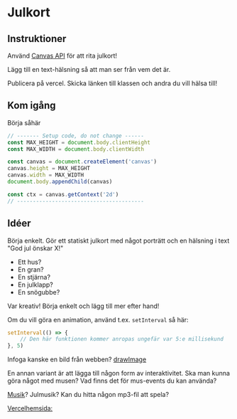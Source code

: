# Julkort

## Instruktioner

Använd [Canvas API](https://developer.mozilla.org/en-US/docs/Web/API/Canvas_API) för att rita julkort!

Lägg till en text-hälsning så att man ser från vem det är.

Publicera på vercel. Skicka länken till klassen och andra du vill hälsa till!

## Kom igång

Börja såhär
````javascript
// ------- Setup code, do not change ------
const MAX_HEIGHT = document.body.clientHeight
const MAX_WIDTH = document.body.clientWidth

const canvas = document.createElement('canvas')
canvas.height = MAX_HEIGHT
canvas.width = MAX_WIDTH
document.body.appendChild(canvas)

const ctx = canvas.getContext('2d')
// ----------------------------------------
````

## Idéer

Börja enkelt. Gör ett statiskt julkort med något porträtt och en hälsning i text "God jul önskar X!"

* Ett hus?
* En gran?
* En stjärna?
* En julklapp?
* En snögubbe?

Var kreativ! Börja enkelt och lägg till mer efter hand!

Om du vill göra en animation, använd t.ex. `setInterval` så här:
````javascript
setInterval(() => {
    // Den här funktionen kommer anropas ungefär var 5:e millisekund
}, 5)
````

Infoga kanske en bild från webben? [drawImage](https://developer.mozilla.org/en-US/docs/Web/API/CanvasRenderingContext2D/drawImage)

En annan variant är att lägga till någon form av interaktivitet. Ska man kunna göra något med musen? Vad finns det för mus-events du kan använda?

[Musik](https://developer.mozilla.org/en-US/docs/Web/API/HTMLAudioElement/Audio)? Julmusik? Kan du hitta någon mp3-fil att spela?

[Vercelhemsida:](https://julkort-sigma.vercel.app/)